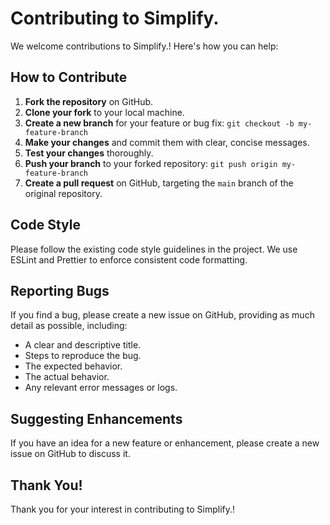 # Contributing to Simplify.

We welcome contributions to Simplify.! Here's how you can help:

## How to Contribute

1.  **Fork the repository** on GitHub.
2.  **Clone your fork** to your local machine.
3.  **Create a new branch** for your feature or bug fix: `git checkout -b my-feature-branch`
4.  **Make your changes** and commit them with clear, concise messages.
5.  **Test your changes** thoroughly.
6.  **Push your branch** to your forked repository: `git push origin my-feature-branch`
7.  **Create a pull request** on GitHub, targeting the `main` branch of the original repository.

## Code Style

Please follow the existing code style guidelines in the project. We use ESLint and Prettier to enforce consistent code formatting.

## Reporting Bugs

If you find a bug, please create a new issue on GitHub, providing as much detail as possible, including:

*   A clear and descriptive title.
*   Steps to reproduce the bug.
*   The expected behavior.
*   The actual behavior.
*   Any relevant error messages or logs.

## Suggesting Enhancements

If you have an idea for a new feature or enhancement, please create a new issue on GitHub to discuss it.

## Thank You!

Thank you for your interest in contributing to Simplify.!